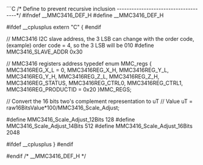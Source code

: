 
´´´C
/* Define to prevent recursive inclusion -------------------------------------*/
#ifndef __MMC3416_DEF_H
#define __MMC3416_DEF_H

#ifdef __cplusplus
extern "C" {
#endif

// MMC3416 I2C slave address, the 3 LSB can change with the order code, (example) order code = 4, so the 3 LSB will be 010
#define MMC3416_SLAVE_ADDR				  		0x30

// MMC3416 registers address
typedef enum MMC_regs {
	MMC3416REG_X_L = 0,
	MMC3416REG_X_H,
	MMC3416REG_Y_L,
	MMC3416REG_Y_H,
	MMC3416REG_Z_L,
	MMC3416REG_Z_H,
	MMC3416REG_STATUS,
	MMC3416REG_CTRL0,
	MMC3416REG_CTRL1,
	MMC3416REG_PRODUCTID = 0x20
}MMC_REGS;



// Convert the 16 bits two's complement representation to uT
// Value uT = raw16BitsValue*100/MMC3416_Scale_Adjust;

#define MMC3416_Scale_Adjust_12Bits 	    	128
#define MMC3416_Scale_Adjust_14Bits 		  	512
#define MMC3416_Scale_Adjust_16Bits				2048

#ifdef __cplusplus
}
#endif

#endif /* __MMC3416_DEF_H */

